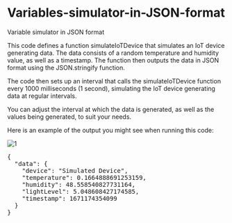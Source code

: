 # Variables-simulator-in-JSON-format
Variable simulator in JSON format

This code defines a function simulateIoTDevice that simulates an IoT device generating data. The data consists of a random temperature and humidity value, as well as a timestamp. The function then outputs the data in JSON format using the JSON.stringify function.

The code then sets up an interval that calls the simulateIoTDevice function every 1000 milliseconds (1 second), simulating the IoT device generating data at regular intervals.

You can adjust the interval at which the data is generated, as well as the values being generated, to suit your needs.

Here is an example of the output you might see when running this code:

![1](https://user-images.githubusercontent.com/112094136/208047048-bf74e891-f68f-4c96-bb2f-3f373d6ac302.png)

<pre>
{
  "data": {
    "device": "Simulated Device",
    "temperature": 0.1664888691253159,
    "humidity": 48.558540827731164,
    "lightLevel": 5.048608427174585,
    "timestamp": 1671174354099
  }
}
</pre>
